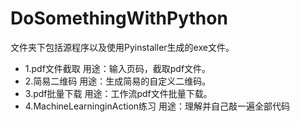 ﻿# DoSomethingWithPython

文件夹下包括源程序以及使用Pyinstaller生成的exe文件。

* 1.pdf文件截取
  用途：输入页码，截取pdf文件。
* 2.简易二维码
  用途：生成简易的自定义二维码。
* 3.pdf批量下载
  用途：工作流pdf文件批量下载。
* 4.MachineLearninginAction练习
  用途：理解并自己敲一遍全部代码